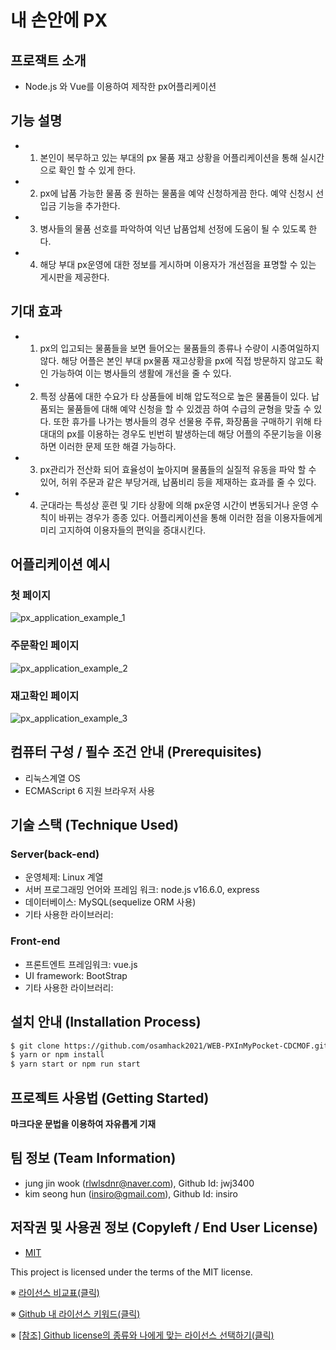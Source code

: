 

# 내 손안에 PX

## 프로잭트 소개
- Node.js 와 Vue를 이용하여 제작한 px어플리케이션


## 기능 설명
 - 1. 본인이 복무하고 있는 부대의 px 물품 재고 상황을 어플리케이션을 통해 실시간으로 확인 할 수 있게 한다. 
 - 2. px에 납품 가능한 물품 중 원하는 물품을 예약 신청하게끔 한다. 예약 신청시 선입금 기능을 추가한다. 
 - 3. 병사들의 물품 선호를 파악하여 익년 납품업체 선정에 도움이 될 수 있도록 한다. 
 - 4. 해당 부대 px운영에 대한 정보를 게시하며 이용자가 개선점을 표명할 수 있는 게시판을 제공한다.
 
## 기대 효과
 - 1. px의 입고되는 물품들을 보면 들어오는 물품들의 종류나 수량이 시종여일하지 않다. 해당 어플은 본인 부대 px물품 재고상황을 px에 직접 방문하지 않고도 확인 가능하여 이는 병사들의 생활에 개선을 줄 수 있다. 
 - 2. 특정 상품에 대한 수요가 타 상품들에 비해 압도적으로 높은 물품들이 있다. 납품되는 물품들에 대해 예약 신청을 할 수 있겠끔 하여 수급의 균형을 맞출 수 있다. 또한 휴가를 나가는 병사들의 경우 선물용 주류, 화장품을 구매하기 위해 타 대대의 px를 이용하는 경우도 빈번히 발생하는데 해당 어플의 주문기능을 이용하면 이러한 문제 또한 해결 가능하다. 
 - 3. px관리가 전산화 되어 효율성이 높아지며 물품들의 실질적 유동을 파악 할 수 있어, 허위 주문과 같은 부당거래, 납품비리 등을 제재하는 효과를 줄 수 있다. 
 - 4. 군대라는 특성상 훈련 및 기타 상황에 의해 px운영 시간이 변동되거나 운영 수칙이 바뀌는 경우가 종종 있다. 어플리케이션을 통해 이러한 점을 이용자들에게 미리 고지하여 이용자들의 편익을 증대시킨다.

## 어플리케이션 예시
### 첫 페이지
![px_application_example_1](https://user-images.githubusercontent.com/55325690/132701650-f2b13637-8175-47ea-8bf6-70903bfa486d.png)

### 주문확인 페이지
![px_application_example_2](https://user-images.githubusercontent.com/55325690/132704631-3ed5b421-64bb-4138-a6cf-4a628f7c995e.png)

### 재고확인 페이지
![px_application_example_3](https://user-images.githubusercontent.com/55325690/132704351-2de1b05a-b2d1-4e47-afca-dae4247c096e.png)




## 컴퓨터 구성 / 필수 조건 안내 (Prerequisites)
 - 리눅스계열 OS
 - ECMAScript 6 지원 브라우저 사용

## 기술 스택 (Technique Used) 
### Server(back-end)
 - 운영체제: Linux 계열
 - 서버 프로그래밍 언어와 프레임 워크: node.js v16.6.0, express 
 - 데이터베이스: MySQL(sequelize ORM 사용)
 - 기타 사용한 라이브러리:
 
### Front-end
 -  프론트엔트 프레임워크: vue.js 
 -  UI framework: BootStrap
 - 기타 사용한 라이브러리:

## 설치 안내 (Installation Process)
```bash
$ git clone https://github.com/osamhack2021/WEB-PXInMyPocket-CDCMOF.git
$ yarn or npm install
$ yarn start or npm run start
```

## 프로젝트 사용법 (Getting Started)
**마크다운 문법을 이용하여 자유롭게 기재**


 
## 팀 정보 (Team Information)
- jung jin wook (rlwlsdnr@naver.com), Github Id: jwj3400
- kim seong hun (insiro@gmail.com), Github Id: insiro

## 저작권 및 사용권 정보 (Copyleft / End User License)
 * [MIT](https://github.com/osam2020-WEB/Sample-ProjectName-TeamName/blob/master/license.md)

This project is licensed under the terms of the MIT license.

※ [라이선스 비교표(클릭)](https://olis.or.kr/license/compareGuide.do)

※ [Github 내 라이선스 키워드(클릭)](https://docs.github.com/en/github/creating-cloning-and-archiving-repositories/creating-a-repository-on-github/licensing-a-repository)

※ [\[참조\] Github license의 종류와 나에게 맞는 라이선스 선택하기(클릭)](https://flyingsquirrel.medium.com/github-license%EC%9D%98-%EC%A2%85%EB%A5%98%EC%99%80-%EB%82%98%EC%97%90%EA%B2%8C-%EB%A7%9E%EB%8A%94-%EB%9D%BC%EC%9D%B4%EC%84%A0%EC%8A%A4-%EC%84%A0%ED%83%9D%ED%95%98%EA%B8%B0-ae29925e8ff4)
